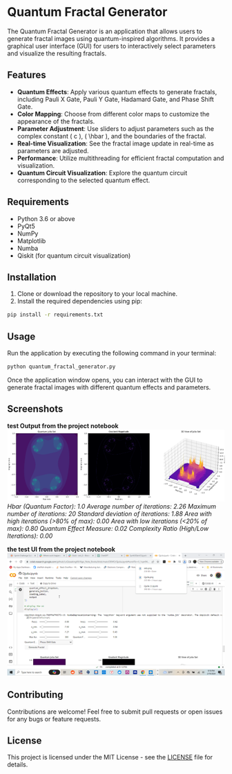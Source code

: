 # Quantum Fractal Generator

The Quantum Fractal Generator is an application that allows users to generate fractal images using quantum-inspired algorithms. It provides a graphical user interface (GUI) for users to interactively select parameters and visualize the resulting fractals.

## Features

- **Quantum Effects**: Apply various quantum effects to generate fractals, including Pauli X Gate, Pauli Y Gate, Hadamard Gate, and Phase Shift Gate.
- **Color Mapping**: Choose from different color maps to customize the appearance of the fractals.
- **Parameter Adjustment**: Use sliders to adjust parameters such as the complex constant \( c \), \( \hbar \), and the boundaries of the fractal.
- **Real-time Visualization**: See the fractal image update in real-time as parameters are adjusted.
- **Performance**: Utilize multithreading for efficient fractal computation and visualization.
- **Quantum Circuit Visualization**: Explore the quantum circuit corresponding to the selected quantum effect.

## Requirements

- Python 3.6 or above
- PyQt5
- NumPy
- Matplotlib
- Numba
- Qiskit (for quantum circuit visualization)

## Installation

1. Clone or download the repository to your local machine.
2. Install the required dependencies using pip:

```bash
pip install -r requirements.txt
```

## Usage

Run the application by executing the following command in your terminal:

```bash
python quantum_fractal_generator.py
```

Once the application window opens, you can interact with the GUI to generate fractal images with different quantum effects and parameters.

## Screenshots
**test Output from the project notebook**
![Quantum Fractal Generator](https://github.com/LoQiseaking69/Qjulia/blob/main/Qjulia.png)
*Hbar (Quantum Factor): 1.0
Average number of iterations: 2.26
Maximum number of iterations: 20
Standard deviation of iterations: 1.88
Area with high iterations (>80% of max): 0.00
Area with low iterations (<20% of max): 0.80
Quantum Effect Measure: 0.02
Complexity Ratio (High/Low Iterations): 0.00*

**the test UI from the project notebook**
![QUI](https://github.com/LoQiseaking69/Qjulia/blob/main/ASSETS/ScreenShot_2_10_2024_8_18_41_PM.png)

## Contributing

Contributions are welcome! Feel free to submit pull requests or open issues for any bugs or feature requests.

## License

This project is licensed under the MIT License - see the [LICENSE](/LICENSE) file for details.
